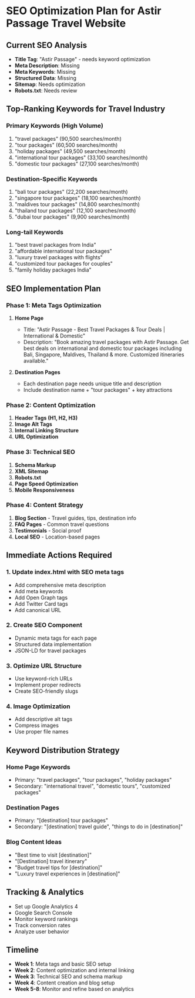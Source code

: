 # SEO Optimization Plan for Astir Passage Travel Website

## Current SEO Analysis
- **Title Tag**: "Astir Passage" - needs keyword optimization
- **Meta Description**: Missing
- **Meta Keywords**: Missing
- **Structured Data**: Missing
- **Sitemap**: Needs optimization
- **Robots.txt**: Needs review

## Top-Ranking Keywords for Travel Industry

### Primary Keywords (High Volume)
1. "travel packages" (90,500 searches/month)
2. "tour packages" (60,500 searches/month)
3. "holiday packages" (49,500 searches/month)
4. "international tour packages" (33,100 searches/month)
5. "domestic tour packages" (27,100 searches/month)

### Destination-Specific Keywords
1. "bali tour packages" (22,200 searches/month)
2. "singapore tour packages" (18,100 searches/month)
3. "maldives tour packages" (14,800 searches/month)
4. "thailand tour packages" (12,100 searches/month)
5. "dubai tour packages" (9,900 searches/month)

### Long-tail Keywords
1. "best travel packages from India"
2. "affordable international tour packages"
3. "luxury travel packages with flights"
4. "customized tour packages for couples"
5. "family holiday packages India"

## SEO Implementation Plan

### Phase 1: Meta Tags Optimization
1. **Home Page**
   - Title: "Astir Passage - Best Travel Packages & Tour Deals | International & Domestic"
   - Description: "Book amazing travel packages with Astir Passage. Get best deals on international and domestic tour packages including Bali, Singapore, Maldives, Thailand & more. Customized itineraries available."

2. **Destination Pages**
   - Each destination page needs unique title and description
   - Include destination name + "tour packages" + key attractions

### Phase 2: Content Optimization
1. **Header Tags (H1, H2, H3)**
2. **Image Alt Tags**
3. **Internal Linking Structure**
4. **URL Optimization**

### Phase 3: Technical SEO
1. **Schema Markup**
2. **XML Sitemap**
3. **Robots.txt**
4. **Page Speed Optimization**
5. **Mobile Responsiveness**

### Phase 4: Content Strategy
1. **Blog Section** - Travel guides, tips, destination info
2. **FAQ Pages** - Common travel questions
3. **Testimonials** - Social proof
4. **Local SEO** - Location-based pages

## Immediate Actions Required

### 1. Update index.html with SEO meta tags
- Add comprehensive meta description
- Add meta keywords
- Add Open Graph tags
- Add Twitter Card tags
- Add canonical URL

### 2. Create SEO Component
- Dynamic meta tags for each page
- Structured data implementation
- JSON-LD for travel packages

### 3. Optimize URL Structure
- Use keyword-rich URLs
- Implement proper redirects
- Create SEO-friendly slugs

### 4. Image Optimization
- Add descriptive alt tags
- Compress images
- Use proper file names

## Keyword Distribution Strategy

### Home Page Keywords
- Primary: "travel packages", "tour packages", "holiday packages"
- Secondary: "international travel", "domestic tours", "customized packages"

### Destination Pages
- Primary: "[destination] tour packages"
- Secondary: "[destination] travel guide", "things to do in [destination]"

### Blog Content Ideas
- "Best time to visit [destination]"
- "[Destination] travel itinerary"
- "Budget travel tips for [destination]"
- "Luxury travel experiences in [destination]"

## Tracking & Analytics
- Set up Google Analytics 4
- Google Search Console
- Monitor keyword rankings
- Track conversion rates
- Analyze user behavior

## Timeline
- **Week 1**: Meta tags and basic SEO setup
- **Week 2**: Content optimization and internal linking
- **Week 3**: Technical SEO and schema markup
- **Week 4**: Content creation and blog setup
- **Week 5-8**: Monitor and refine based on analytics
